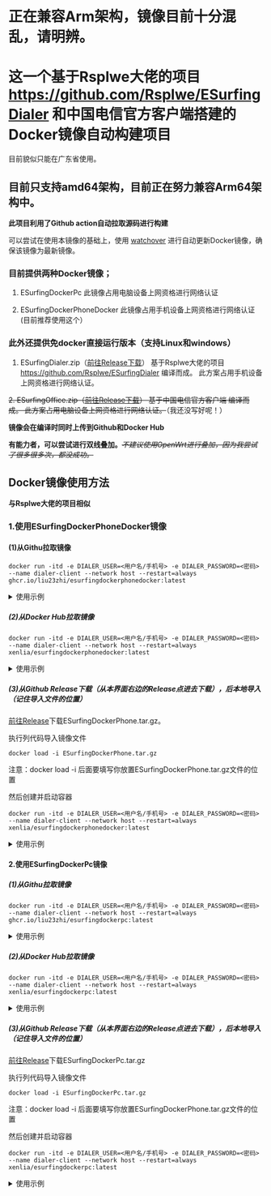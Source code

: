 # 正在兼容Arm架构，镜像目前十分混乱，请明辨。

# 这一个基于Rsplwe大佬的项目  https://github.com/Rsplwe/ESurfingDialer 和中国电信官方客户端搭建的Docker镜像自动构建项目
目前貌似只能在广东省使用。

## 目前只支持amd64架构，目前正在努力兼容Arm64架构中。

**此项目利用了Github action自动拉取源码进行构建**

可以尝试在使用本镜像的基础上，使用 [watchover](https://github.com/containrrr/watchtowe "watchover") 进行自动更新Docker镜像，确保该镜像为最新镜像。 
### 目前提供两种Docker镜像；
1. ESurfingDockerPc
此镜像占用电脑设备上网资格进行网络认证

2. ESurfingDockerPhoneDocker
此镜像占用手机设备上网资格进行网络认证(目前推荐使用这个）

### 此外还提供免docker直接运行版本（支持Linux和windows）
1. ESurfingDialer.zip（[前往Release下载](/releases/latest/ "Release")）
基于Rsplwe大佬的项目  https://github.com/Rsplwe/ESurfingDialer 编译而成。
此方案占用手机设备上网资格进行网络认证。

~~2. ESurfingOffice.zip（[前往Release下载](/releases/latest/ "Release")）
基于中国电信官方客户端 编译而成。
此方案占用电脑设备上网资格进行网络认证。~~（我还没写好呢！）

**镜像会在编译时同时上传到Github和Docker Hub**

**有能力者，可以尝试进行双线叠加。**~~*不建议使用OpenWrt进行叠加，因为我尝试了很多很多次，都没成功。*~~

## Docker镜像使用方法
**与Rsplwe大佬的项目相似**
### 1.使用ESurfingDockerPhoneDocker镜像
#### (1)从Githu拉取镜像

```shell
docker run -itd -e DIALER_USER=<用户名/手机号> -e DIALER_PASSWORD=<密码> --name dialer-client --network host --restart=always ghcr.io/liu23zhi/esurfingdockerphonedocker:latest
```
<details>
<summary>使用示例</summary>

**假设账号为123，密码为456。则应该执行**

```shell
docker run -itd -e DIALER_USER=123 -e DIALER_PASSWORD=456 --name dialer-client --network host --restart=always ghcr.io/liu23zhi/esurfingdockerphonedocker:latest
```

</details>

##### (2)从Docker Hub拉取镜像

```shell
docker run -itd -e DIALER_USER=<用户名/手机号> -e DIALER_PASSWORD=<密码> --name dialer-client --network host --restart=always xenlia/esurfingdockerphonedocker:latest
```
<details>
<summary>使用示例</summary>

**假设账号为123，密码为456。则应该执行**

```shell
docker run -itd -e DIALER_USER=123 -e DIALER_PASSWORD=456 --name dialer-client --network host --restart=always xenlia/esurfingdockerphonedocker:latest
```

</details>

##### (3)从Github Release下载（从本界面右边的Release点进去下载），后本地导入（记住导入文件的位置）

[前往Release](/releases/latest/ "Release")下载ESurfingDockerPhone.tar.gz。

执行列代码导入镜像文件
```shell
docker load -i ESurfingDockerPhone.tar.gz
```
注意：docker load -i 后面要填写你放置ESurfingDockerPhone.tar.gz文件的位置

然后创建并启动容器

```shell
docker run -itd -e DIALER_USER=<用户名/手机号> -e DIALER_PASSWORD=<密码> --name dialer-client --network host --restart=always xenlia/esurfingdockerphonedocker:latest
```
<details>
<summary>使用示例</summary>

**假设账号为123，密码为456。则应该执行**

```shell
#导入镜像
docker load -i ESurfingDockerPhone.tar.gz
#创建容器并启动
docker run -itd -e DIALER_USER=123 -e DIALER_PASSWORD=456 --name dialer-client --network host --restart=always xenlia/esurfingdockerphonedocker:latest
```

</details>

#### 2.使用ESurfingDockerPc镜像
##### (1)从Githu拉取镜像

```shell
docker run -itd -e DIALER_USER=<用户名/手机号> -e DIALER_PASSWORD=<密码> --name dialer-client --network host --restart=always ghcr.io/liu23zhi/esurfingdockerpc:latest
```
<details>
<summary>使用示例</summary>

**假设账号为123，密码为456。则应该执行**

```shell
docker run -itd -e DIALER_USER=123 -e DIALER_PASSWORD=456 --name dialer-client --network host --restart=always ghcr.io/liu23zhi/esurfingdockerpc:latest
```

</details>

##### (2)从Docker Hub拉取镜像

```shell
docker run -itd -e DIALER_USER=<用户名/手机号> -e DIALER_PASSWORD=<密码> --name dialer-client --network host --restart=always xenlia/esurfingdockerpc:latest
```
<details>
<summary>使用示例</summary>

**假设账号为123，密码为456。则应该执行**

```shell
docker run -itd -e DIALER_USER=123 -e DIALER_PASSWORD=456 --name dialer-client --network host --restart=always xenlia/esurfingdockerpc:latest
```

</details>

##### (3)从Github Release下载（从本界面右边的Release点进去下载），后本地导入（记住导入文件的位置）

[前往Release](/releases/latest/ "Release")下载ESurfingDockerPc.tar.gz

执行列代码导入镜像文件
```shell
docker load -i ESurfingDockerPc.tar.gz
```
注意：docker load -i 后面要填写你放置ESurfingDockerPhone.tar.gz文件的位置

然后创建并启动容器

```shell
docker run -itd -e DIALER_USER=<用户名/手机号> -e DIALER_PASSWORD=<密码> --name dialer-client --network host --restart=always xenlia/esurfingdockerpc:latest
```
<details>
<summary>使用示例</summary>

**假设账号为123，密码为456。则应该执行**

```shell
#导入镜像
docker load -i ESurfingDockerPc.tar.gz
#创建容器并启动
docker run -itd -e DIALER_USER=123 -e DIALER_PASSWORD=456 --name dialer-client --network host --restart=always xenlia/esurfingdockerpc:latest
```

</details>
